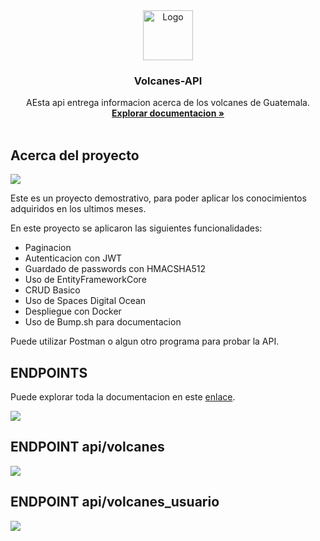 <div align="center">
  <a href="https://api-test.lat/">
    <img src="https://api-test.lat/assets/volcan-17d1991f.png" alt="Logo" width="80" height="80">
  </a>

<h3 align="center">Volcanes-API</h3>

  <p align="center">
    AEsta api entrega informacion acerca de los volcanes de Guatemala.
    <br />
    <a href="https://bump.sh/axlga/doc/volcanes"><strong>Explorar documentacion »</strong></a>
    <br />
    <br />
  </p>
</div>

<!-- ABOUT THE PROJECT -->
## Acerca del proyecto

<img src="https://api-test.lat/assets/volcanes-api.png">

Este es un proyecto demostrativo, para poder aplicar los conocimientos adquiridos 
en los ultimos meses.

En este proyecto se aplicaron las siguientes funcionalidades:
* Paginacion
* Autenticacion con JWT
* Guardado de passwords con HMACSHA512
* Uso de EntityFrameworkCore
* CRUD Basico
* Uso de Spaces Digital Ocean
* Despliegue con Docker
* Uso de Bump.sh para documentacion

Puede utilizar Postman o algun otro programa para probar la API.

## ENDPOINTS

Puede explorar toda la documentacion en este <a href="https://bump.sh/axlga/doc/volcanes">enlace</a>.

<img src="https://api-test.lat/assets/endpoints.png">

## ENDPOINT api/volcanes

<img src="https://api-test.lat/assets/volcanes-endpoint.png">

## ENDPOINT api/volcanes_usuario

<img src="https://api-test.lat/assets/volcanes-usuario-endpoint.png">